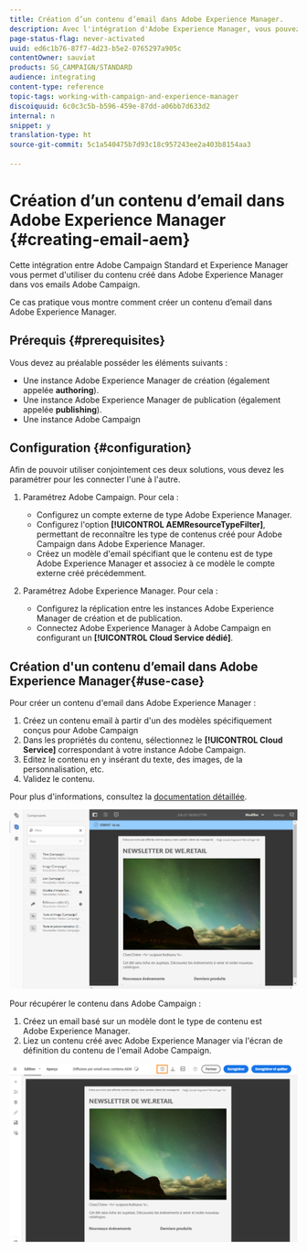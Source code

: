 ```yaml
---
title: Création d’un contenu d’email dans Adobe Experience Manager.
description: Avec l'intégration d'Adobe Experience Manager, vous pouvez créer du contenu directement dans AEM et l'utiliser ultérieurement dans Adobe Campaign.
page-status-flag: never-activated
uuid: ed6c1b76-87f7-4d23-b5e2-0765297a905c
contentOwner: sauviat
products: SG_CAMPAIGN/STANDARD
audience: integrating
content-type: reference
topic-tags: working-with-campaign-and-experience-manager
discoiquuid: 6c0c3c5b-b596-459e-87dd-a06bb7d633d2
internal: n
snippet: y
translation-type: ht
source-git-commit: 5c1a540475b7d93c18c957243ee2a403b8154aa3

---
```



# Création d’un contenu d’email dans Adobe Experience Manager {#creating-email-aem}

Cette intégration entre Adobe Campaign Standard et Experience Manager vous permet d&#39;utiliser du contenu créé dans Adobe Experience Manager dans vos emails Adobe Campaign.

Ce cas pratique vous montre comment créer un contenu d’email dans Adobe Experience Manager.

## Prérequis {#prerequisites}

Vous devez au préalable posséder les éléments suivants :

* Une instance Adobe Experience Manager de création (également appelée **authoring**).
* Une instance Adobe Experience Manager de publication (également appelée **publishing**).
* Une instance Adobe Campaign

## Configuration {#configuration}

Afin de pouvoir utiliser conjointement ces deux solutions, vous devez les paramétrer pour les connecter l&#39;une à l&#39;autre.

1. Paramétrez Adobe Campaign. Pour cela :

   * Configurez un compte externe de type Adobe Experience Manager.
   * Configurez l&#39;option **[!UICONTROL AEMResourceTypeFilter]**, permettant de reconnaître les type de contenus créé pour Adobe Campaign dans Adobe Experience Manager.
   * Créez un modèle d&#39;email spécifiant que le contenu est de type Adobe Experience Manager et associez à ce modèle le compte externe créé précédemment.

1. Paramétrez Adobe Experience Manager. Pour cela :

   * Configurez la réplication entre les instances Adobe Experience Manager de création et de publication.
   * Connectez Adobe Experience Manager à Adobe Campaign en configurant un **[!UICONTROL Cloud Service dédié]**.

## Création d&#39;un contenu d’email dans Adobe Experience Manager{#use-case}

Pour créer un contenu d&#39;email dans Adobe Experience Manager :

1. Créez un contenu email à partir d&#39;un des modèles spécifiquement conçus pour Adobe Campaign
1. Dans les propriétés du contenu, sélectionnez le **[!UICONTROL Cloud Service]** correspondant à votre instance Adobe Campaign.
1. Editez le contenu en y insérant du texte, des images, de la personnalisation, etc.
1. Validez le contenu.

Pour plus d&#39;informations, consultez la [documentation détaillée](https://docs.adobe.com/content/help/en/experience-manager-65/authoring/aem-adobe-campaign/campaign.html).

![](assets/aem_content.png)

Pour récupérer le contenu dans Adobe Campaign :

1. Créez un email basé sur un modèle dont le type de contenu est Adobe Experience Manager.
1. Liez un contenu créé avec Adobe Experience Manager via l&#39;écran de définition du contenu de l&#39;email Adobe Campaign.

![](assets/aem_linked_content.png)

